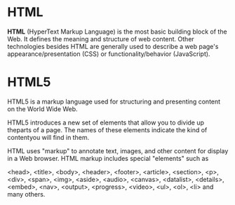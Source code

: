 # HTML

**HTML**  (HyperText Markup Language) is the most basic building block of the Web. It defines the meaning and structure of web content. Other technologies besides HTML are generally used to describe a web page's appearance/presentation (CSS) or functionality/behavior (JavaScript).

# HTML5 
HTML5 is a markup language used for structuring and presenting content on the World Wide Web. 

HTML5 introduces a new set of elements that allow you to divide up theparts of a page. The names of these elements indicate the kind of contentyou will find in them.
 
 HTML uses "markup" to annotate text, images, and other content for display in a Web browser. HTML markup includes special "elements" such as 

   \<head>, \<title>, \<body>, \<header>, \<footer>, \<article>, \<section>, \<p>, \<div>, \<span>, \<img>, \<aside>, \<audio>, \<canvas>, \<datalist>, \<details>, \<embed>, \<nav>, \<output>, \<progress>, \<video>, \<ul>, \<ol>, \<li> and many others.